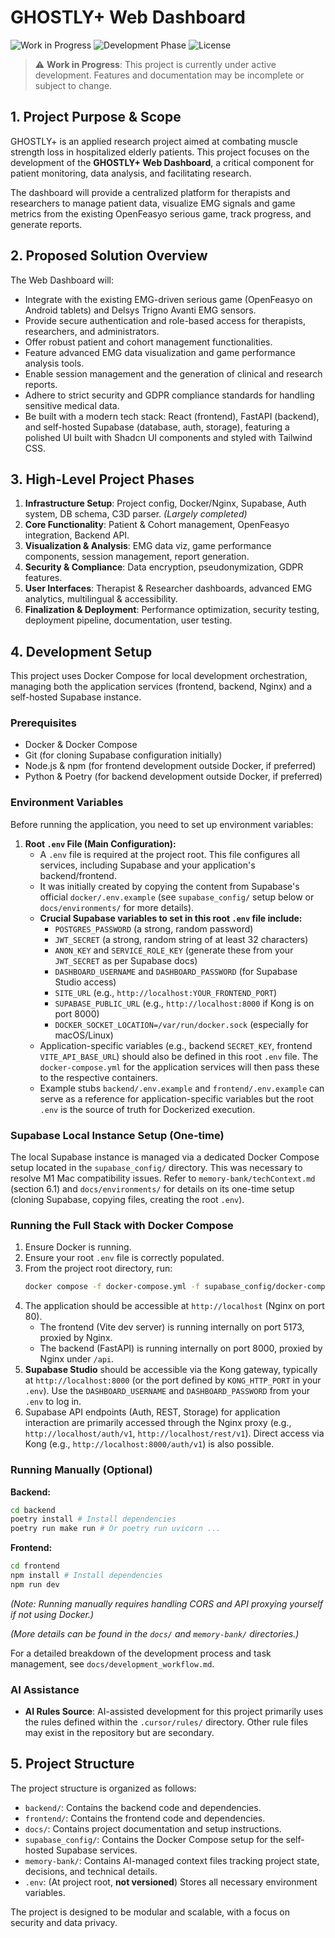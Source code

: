 # GHOSTLY+ Web Dashboard 

![Work in Progress](https://img.shields.io/badge/Status-Work%20in%20Progress-yellow?style=for-the-badge)
![Development Phase](https://img.shields.io/badge/Phase-Infrastructure%20Setup-blue?style=for-the-badge)
![License](https://img.shields.io/badge/License-Academic%20Research-blue?style=for-the-badge)

> ⚠️ **Work in Progress**: This project is currently under active development. Features and documentation may be incomplete or subject to change.

## 1. Project Purpose & Scope

GHOSTLY+ is an applied research project aimed at combating muscle strength loss in hospitalized elderly patients. This project focuses on the development of the **GHOSTLY+ Web Dashboard**, a critical component for patient monitoring, data analysis, and facilitating research.

The dashboard will provide a centralized platform for therapists and researchers to manage patient data, visualize EMG signals and game metrics from the existing OpenFeasyo serious game, track progress, and generate reports.

## 2. Proposed Solution Overview

The Web Dashboard will:
- Integrate with the existing EMG-driven serious game (OpenFeasyo on Android tablets) and Delsys Trigno Avanti EMG sensors.
- Provide secure authentication and role-based access for therapists, researchers, and administrators.
- Offer robust patient and cohort management functionalities.
- Feature advanced EMG data visualization and game performance analysis tools.
- Enable session management and the generation of clinical and research reports.
- Adhere to strict security and GDPR compliance standards for handling sensitive medical data.
- Be built with a modern tech stack: React (frontend), FastAPI (backend), and self-hosted Supabase (database, auth, storage), featuring a polished UI built with Shadcn UI components and styled with Tailwind CSS.

## 3. High-Level Project Phases

1.  **Infrastructure Setup**: Project config, Docker/Nginx, Supabase, Auth system, DB schema, C3D parser. *(Largely completed)*
2.  **Core Functionality**: Patient & Cohort management, OpenFeasyo integration, Backend API.
3.  **Visualization & Analysis**: EMG data viz, game performance components, session management, report generation.
4.  **Security & Compliance**: Data encryption, pseudonymization, GDPR features.
5.  **User Interfaces**: Therapist & Researcher dashboards, advanced EMG analytics, multilingual & accessibility.
6.  **Finalization & Deployment**: Performance optimization, security testing, deployment pipeline, documentation, user testing.

## 4. Development Setup

This project uses Docker Compose for local development orchestration, managing both the application services (frontend, backend, Nginx) and a self-hosted Supabase instance.

### Prerequisites

- Docker & Docker Compose
- Git (for cloning Supabase configuration initially)
- Node.js & npm (for frontend development outside Docker, if preferred)
- Python & Poetry (for backend development outside Docker, if preferred)

### Environment Variables

Before running the application, you need to set up environment variables:

1.  **Root `.env` File (Main Configuration):**
    -   A `.env` file is required at the project root. This file configures all services, including Supabase and your application's backend/frontend.
    -   It was initially created by copying the content from Supabase's official `docker/.env.example` (see `supabase_config/` setup below or `docs/environments/` for more details).
    -   **Crucial Supabase variables to set in this root `.env` file include:**
        -   `POSTGRES_PASSWORD` (a strong, random password)
        -   `JWT_SECRET` (a strong, random string of at least 32 characters)
        -   `ANON_KEY` and `SERVICE_ROLE_KEY` (generate these from your `JWT_SECRET` as per Supabase docs)
        -   `DASHBOARD_USERNAME` and `DASHBOARD_PASSWORD` (for Supabase Studio access)
        -   `SITE_URL` (e.g., `http://localhost:YOUR_FRONTEND_PORT`)
        -   `SUPABASE_PUBLIC_URL` (e.g., `http://localhost:8000` if Kong is on port 8000)
        -   `DOCKER_SOCKET_LOCATION=/var/run/docker.sock` (especially for macOS/Linux)
    -   Application-specific variables (e.g., backend `SECRET_KEY`, frontend `VITE_API_BASE_URL`) should also be defined in this root `.env` file. The `docker-compose.yml` for the application services will then pass these to the respective containers.
    -   Example stubs `backend/.env.example` and `frontend/.env.example` can serve as a reference for application-specific variables but the root `.env` is the source of truth for Dockerized execution.

### Supabase Local Instance Setup (One-time)

The local Supabase instance is managed via a dedicated Docker Compose setup located in the `supabase_config/` directory. This was necessary to resolve M1 Mac compatibility issues.
Refer to `memory-bank/techContext.md` (section 6.1) and `docs/environments/` for details on its one-time setup (cloning Supabase, copying files, creating the root `.env`).

### Running the Full Stack with Docker Compose

1.  Ensure Docker is running.
2.  Ensure your root `.env` file is correctly populated.
3.  From the project root directory, run:
    ```bash
    docker compose -f docker-compose.yml -f supabase_config/docker-compose.yml up --build -d
    ```
4.  The application should be accessible at `http://localhost` (Nginx on port 80).
    - The frontend (Vite dev server) is running internally on port 5173, proxied by Nginx.
    - The backend (FastAPI) is running internally on port 8000, proxied by Nginx under `/api`.
5.  **Supabase Studio** should be accessible via the Kong gateway, typically at `http://localhost:8000` (or the port defined by `KONG_HTTP_PORT` in your `.env`). Use the `DASHBOARD_USERNAME` and `DASHBOARD_PASSWORD` from your `.env` to log in.
6.  Supabase API endpoints (Auth, REST, Storage) for application interaction are primarily accessed through the Nginx proxy (e.g., `http://localhost/auth/v1`, `http://localhost/rest/v1`). Direct access via Kong (e.g., `http://localhost:8000/auth/v1`) is also possible.

### Running Manually (Optional)
**Backend:**
```bash
cd backend
poetry install # Install dependencies
poetry run make run # Or poetry run uvicorn ...
```

**Frontend:**
```bash
cd frontend
npm install # Install dependencies
npm run dev
```
*(Note: Running manually requires handling CORS and API proxying yourself if not using Docker.)*

*(More details can be found in the `docs/` and `memory-bank/` directories.)*

For a detailed breakdown of the development process and task management, see `docs/development_workflow.md`.

### AI Assistance

-   **AI Rules Source**: AI-assisted development for this project primarily uses the rules defined within the `.cursor/rules/` directory. Other rule files may exist in the repository but are secondary.

## 5. Project Structure

The project structure is organized as follows:

- `backend/`: Contains the backend code and dependencies.
- `frontend/`: Contains the frontend code and dependencies.
- `docs/`: Contains project documentation and setup instructions.
- `supabase_config/`: Contains the Docker Compose setup for the self-hosted Supabase services.
- `memory-bank/`: Contains AI-managed context files tracking project state, decisions, and technical details.
- `.env`: (At project root, **not versioned**) Stores all necessary environment variables.

The project is designed to be modular and scalable, with a focus on security and data privacy. 
